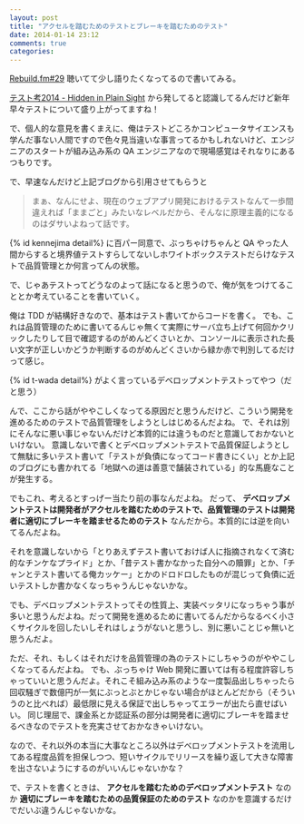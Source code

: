 ```yaml
---
layout: post
title: "アクセルを踏むためのテストとブレーキを踏むためのテスト"
date: 2014-01-14 23:12
comments: true
categories: 
---
```


[Rebuild.fm#29](http://rebuild.fm/29/) 聴いてて少し語りたくなってるので書いてみる。

[テスト考2014 - Hidden in Plain Sight](http://kenn.hatenablog.com/entry/2014/01/03/095026) から発してると認識してるんだけど新年早々テストについて盛り上がってますね！

で、個人的な意見を書くまえに、俺はテストどころかコンピュータサイエンスも学んだ事ない人間ですので色々見当違いな事言ってるかもしれないけど、エンジニアのスタートが組み込み系の QA エンジニアなので現場感覚はそれなりにあるつもりです。

で、早速なんだけど上記ブログから引用させてもらうと

>まぁ、なんにせよ、現在のウェブアプリ開発におけるテストなんて一歩間違えれば「ままごと」みたいなレベルだから、そんなに原理主義的になるのはダサいよねって話です。


{% id kennejima detail%} に百パー同意で、ぶっちゃけちゃんと QA やった人間からすると境界値テストすらしてないしホワイトボックステストだらけなテストで品質管理とか何言ってんの状態。

で、じゃあテストってどうなのよって話になると思うので、俺が気をつけてることとか考えていることを書いていく。

俺は TDD が結構好きなので、基本はテスト書いてからコードを書く。
でも、これは品質管理のために書いてるんじゃ無くて実際にサーバ立ち上げて何回かクリックしたりして目で確認するのがめんどくさいとか、コンソールに表示された長い文字が正しいかどうか判断するのがめんどくさいから緑か赤で判別してるだけって感じ。

{% id t-wada detail%} がよく言っているデベロップメントテストってやつ（だと思う）

んで、ここから話がややこしくなってる原因だと思うんだけど、こういう開発を進めるためのテストで品質管理をしようとしはじめるんだよね。
で、それは別にそんなに悪い事じゃないんだけど本質的には違うものだと意識しておかないといけない。
意識しないで書くとデベロップメントテストで品質保証しようとして無駄に多いテスト書いて「テストが負債になってコード書きにくい」とか上記のブログにも書かれてる「地獄への道は善意で舗装されている」的な馬鹿なことが発生する。

でもこれ、考えるとすっげー当たり前の事なんだよね。
だって、 **デベロップメントテストは開発者がアクセルを踏むためのテストで、品質管理のテストは開発者に適切にブレーキを踏ませるためのテスト** なんだから。本質的には逆を向いてるんだよね。

それを意識しないから「とりあえずテスト書いておけば人に指摘されなくて済む的なチンケなプライド」とか、「昔テスト書かなかった自分への贖罪」とか、「チャンとテスト書いてる俺カッケー」とかのドロドロしたものが混じって負債に近いテストしか書かなくなっちゃうんじゃないかな。

でも、デベロップメントテストってその性質上、実装ベッタリになっちゃう事が多いと思うんだよね。だって開発を進めるために書いてるんだからなるべく小さくサイクルを回したいしそれはしょうがないと思うし、別に悪いことじゃ無いと思うんだよ。

ただ、それ、もしくはそれだけを品質管理の為のテストにしちゃうのがややこしくなってるんだよね。
でも、ぶっちゃけ Web 開発に置いては有る程度許容しちゃっていいと思うんだよ。それこそ組み込み系のような一度製品出しちゃったら回収騒ぎで数億円が一気にぶっとぶとかじゃない場合がほとんどだから（そういうのと比べれば）最低限に見える保証で出しちゃってエラーが出たら直せばいい。
同じ理屈で、課金系とか認証系の部分は開発者に適切にブレーキを踏ませるべきなのでテストを充実させておかなきゃいけない。

なので、それ以外の本当に大事なところ以外はデベロップメントテストを流用してある程度品質を担保しつつ、短いサイクルでリリースを繰り返して大きな障害を出さないようにするのがいいんじゃないかな？

で、テストを書くときは、 **アクセルを踏むためのデベロップメントテスト** なのか **適切にブレーキを踏むための品質保証のためのテスト** なのかを意識するだけでだいぶ違うんじゃないかな。